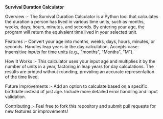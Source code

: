 **Survival Duration Calculator**

Overview :-
The Survival Duration Calculator is a Python tool that calculates the duration a person has lived in various time units, such as months, weeks, days, hours, minutes, and seconds. By entering your age, the program will return the equivalent time lived in your selected unit.

Features :-
Convert your age into months, weeks, days, hours, minutes, or seconds.
Handles leap years in the day calculation.
Accepts case-insensitive inputs for time units (e.g., "months", "Months", "M").

How It Works :-
This calculator uses your input age and multiplies it by the number of units in a year, factoring in leap years for day calculations. The results are printed without rounding, providing an accurate representation of the time lived.

Future Improvements :-
Add an option to calculate based on a specific birthdate instead of just age.
Include more detailed error handling and input validation.

Contributing :-
Feel free to fork this repository and submit pull requests for new features or improvements!
